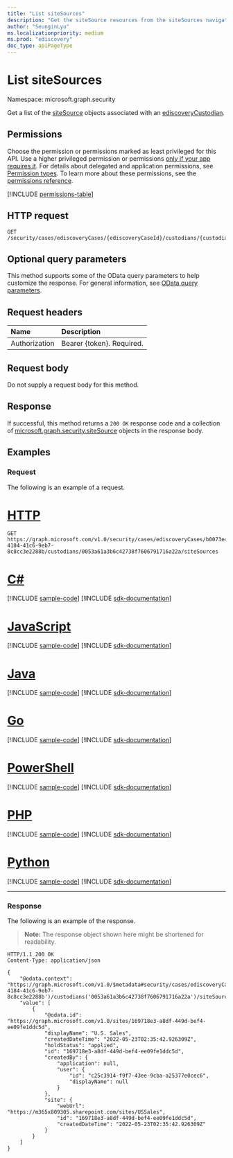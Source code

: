 ```yaml
---
title: "List siteSources"
description: "Get the siteSource resources from the siteSources navigation property."
author: "SeunginLyu"
ms.localizationpriority: medium
ms.prod: "ediscovery"
doc_type: apiPageType
---
```


# List siteSources
Namespace: microsoft.graph.security



Get a list of the [siteSource](../resources/security-sitesource.md) objects associated with an [ediscoveryCustodian](../resources/security-ediscoverycustodian.md).

## Permissions
Choose the permission or permissions marked as least privileged for this API. Use a higher privileged permission or permissions [only if your app requires it](/graph/permissions-overview#best-practices-for-using-microsoft-graph-permissions). For details about delegated and application permissions, see [Permission types](/graph/permissions-overview#permission-types). To learn more about these permissions, see the [permissions reference](/graph/permissions-reference).

<!-- { "blockType": "permissions", "name": "security_ediscoverycustodian_list_sitesources" } -->
[!INCLUDE [permissions-table](../includes/permissions/security-ediscoverycustodian-list-sitesources-permissions.md)]

## HTTP request

<!-- {
  "blockType": "ignored"
}
-->
``` http
GET /security/cases/ediscoveryCases/{ediscoveryCaseId}/custodians/{custodianId}/siteSources
```

## Optional query parameters
This method supports some of the OData query parameters to help customize the response. For general information, see [OData query parameters](/graph/query-parameters).

## Request headers
|Name|Description|
|:---|:---|
|Authorization|Bearer {token}. Required.|

## Request body
Do not supply a request body for this method.

## Response

If successful, this method returns a `200 OK` response code and a collection of [microsoft.graph.security.siteSource](../resources/security-sitesource.md) objects in the response body.

## Examples

### Request
The following is an example of a request.

# [HTTP](#tab/http)
<!-- {
  "blockType": "request",
  "name": "list_sitesource"
}
-->
``` http
GET https://graph.microsoft.com/v1.0/security/cases/ediscoveryCases/b0073e4e-4184-41c6-9eb7-8c8cc3e2288b/custodians/0053a61a3b6c42738f7606791716a22a/siteSources
```

# [C#](#tab/csharp)
[!INCLUDE [sample-code](../includes/snippets/csharp/list-sitesource-csharp-snippets.md)]
[!INCLUDE [sdk-documentation](../includes/snippets/snippets-sdk-documentation-link.md)]

# [JavaScript](#tab/javascript)
[!INCLUDE [sample-code](../includes/snippets/javascript/list-sitesource-javascript-snippets.md)]
[!INCLUDE [sdk-documentation](../includes/snippets/snippets-sdk-documentation-link.md)]

# [Java](#tab/java)
[!INCLUDE [sample-code](../includes/snippets/java/list-sitesource-java-snippets.md)]
[!INCLUDE [sdk-documentation](../includes/snippets/snippets-sdk-documentation-link.md)]

# [Go](#tab/go)
[!INCLUDE [sample-code](../includes/snippets/go/list-sitesource-go-snippets.md)]
[!INCLUDE [sdk-documentation](../includes/snippets/snippets-sdk-documentation-link.md)]

# [PowerShell](#tab/powershell)
[!INCLUDE [sample-code](../includes/snippets/powershell/list-sitesource-powershell-snippets.md)]
[!INCLUDE [sdk-documentation](../includes/snippets/snippets-sdk-documentation-link.md)]

# [PHP](#tab/php)
[!INCLUDE [sample-code](../includes/snippets/php/list-sitesource-php-snippets.md)]
[!INCLUDE [sdk-documentation](../includes/snippets/snippets-sdk-documentation-link.md)]

# [Python](#tab/python)
[!INCLUDE [sample-code](../includes/snippets/python/list-sitesource-python-snippets.md)]
[!INCLUDE [sdk-documentation](../includes/snippets/snippets-sdk-documentation-link.md)]

---

### Response
The following is an example of the response.
>**Note:** The response object shown here might be shortened for readability.
<!-- {
  "blockType": "response",
  "truncated": true,
  "@odata.type": "Collection(microsoft.graph.security.siteSource)"
}
-->
``` http
HTTP/1.1 200 OK
Content-Type: application/json

{
    "@odata.context": "https://graph.microsoft.com/v1.0/$metadata#security/cases/ediscoveryCases('b0073e4e-4184-41c6-9eb7-8c8cc3e2288b')/custodians('0053a61a3b6c42738f7606791716a22a')/siteSources",
    "value": [
        {
            "@odata.id": "https://graph.microsoft.com/v1.0/sites/169718e3-a8df-449d-bef4-ee09fe1ddc5d",
            "displayName": "U.S. Sales",
            "createdDateTime": "2022-05-23T02:35:42.926309Z",
            "holdStatus": "applied",
            "id": "169718e3-a8df-449d-bef4-ee09fe1ddc5d",
            "createdBy": {
                "application": null,
                "user": {
                    "id": "c25c3914-f9f7-43ee-9cba-a25377e0cec6",
                    "displayName": null
                }
            },
            "site": {
                "webUrl": "https://m365x809305.sharepoint.com/sites/USSales",
                "id": "169718e3-a8df-449d-bef4-ee09fe1ddc5d",
                "createdDateTime": "2022-05-23T02:35:42.926309Z"
            }
        }
    ]
}
```
